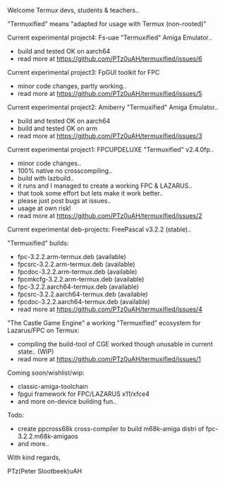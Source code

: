 Welcome Termux devs, students & teachers..

"Termuxified" means "adapted for usage with Termux (non-rooted)"

Current experimental project4: Fs-uae "Termuxified" Amiga Emulator..
 - build and tested OK on aarch64
 - read more at https://github.com/PTz0uAH/termuxified/issues/6

Current experimental project3: FpGUI toolkit for FPC
 - minor code changes, partly working..
 - read more at https://github.com/PTz0uAH/termuxified/issues/5

Current experimental project2: Amiberry "Termuxified" Amiga Emulator..
 - build and tested OK on aarch64
 - build and tested OK on arm
 - read more at https://github.com/PTz0uAH/termuxified/issues/3

Current experimental project1: FPCUPDELUXE "Termuxified" v2.4.0fp..
- minor code changes..
- 100% native no crosscompiling..
- build with lazbuild..
- it runs and I managed to create a working FPC & LAZARUS..
- that took some effort but lets make it work better..
- please just post bugs at issues..
- usage at own risk!
- read more at https://github.com/PTz0uAH/termuxified/issues/2

Current experimental deb-projects: FreePascal v3.2.2 (stable)..

"Termuxified" builds:
- fpc-3.2.2.arm-termux.deb (available)
- fpcsrc-3.2.2.arm-termux.deb (available)
- fpcdoc-3.2.2.arm-termux.deb (available)
- fpcmkcfg-3.2.2.arm-termux.deb (available)
- fpc-3.2.2.aarch64-termux.deb (available)
- fpcsrc-3.2.2.aarch64-termux.deb (available)
- fpcdoc-3.2.2.aarch64-termux.deb (available)
- read more at https://github.com/PTz0uAH/termuxified/issues/4

"The Castle Game Engine" a working "Termuxified" ecosystem for Lazarus/FPC on Termux:
- compiling the build-tool of CGE worked though unusable in current state.. (WIP)
- read more at https://github.com/PTz0uAH/termuxified/issues/1 

Coming soon/wishlist/wip:
- classic-amiga-toolchain
- fpgui framework for FPC/LAZARUS x11/xfce4
- and more on-device building fun..

Todo:
- create ppcross68k cross-compiler to build m68k-amiga distri of fpc-3.2.2.m68k-amigaos
- and more..
  
With kind regards,

PTz(Peter Slootbeek)uAH
